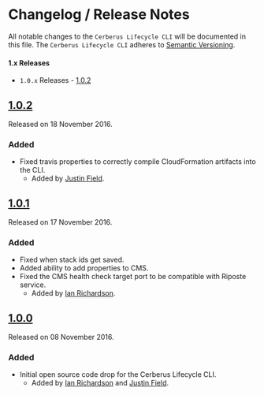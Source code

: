 # Changelog / Release Notes

All notable changes to the `Cerberus Lifecycle CLI` will be documented in this file. The `Cerberus Lifecycle CLI` adheres to [Semantic Versioning](http://semver.org/).

#### 1.x Releases

- `1.0.x` Releases - [1.0.2](#102)

## [1.0.2](https://github.com/Nike-Inc/cerberus-lifecycle-cli/releases/tag/v1.0.2)

Released on 18 November 2016.

### Added

- Fixed travis properties to correctly compile CloudFormation artifacts into the CLI.
	- Added by [Justin Field][contrib_fieldju].

## [1.0.1](https://github.com/Nike-Inc/cerberus-lifecycle-cli/releases/tag/v1.0.1)

Released on 17 November 2016.

### Added

- Fixed when stack ids get saved.
- Added ability to add properties to CMS.
- Fixed the CMS health check target port to be compatible with Riposte service.
	- Added by [Ian Richardson][contrib_tibrim].

## [1.0.0](https://github.com/Nike-Inc/cerberus-lifecycle-cli/releases/tag/v1.0.0)

Released on 08 November 2016.

### Added

- Initial open source code drop for the Cerberus Lifecycle CLI.
	- Added by [Ian Richardson][contrib_tibrim] and [Justin Field][contrib_fieldju].
	

[contrib_tibrim]: https://github.com/Tibrim
[contrib_fieldju]: https://github.com/fieldju
